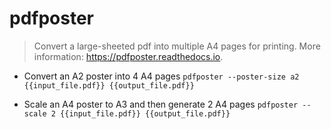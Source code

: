 # pdfposter
> Convert a large-sheeted pdf into multiple A4 pages for printing.
> More information: <https://pdfposter.readthedocs.io>.

- Convert an A2 poster into 4 A4 pages
`pdfposter --poster-size a2 {{input_file.pdf}} {{output_file.pdf}}`

- Scale an A4 poster to A3 and then generate 2 A4 pages
`pdfposter --scale 2 {{input_file.pdf}} {{output_file.pdf}}`
